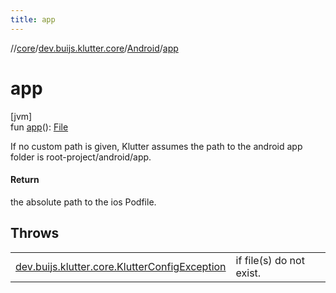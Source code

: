 ```yaml
---
title: app
---
```

//[core](../../../index.html)/[dev.buijs.klutter.core](../index.html)/[Android](index.html)/[app](app.html)



# app



[jvm]\
fun [app](app.html)(): [File](https://docs.oracle.com/javase/8/docs/api/java/io/File.html)



If no custom path is given, Klutter assumes the path to the android app folder is root-project/android/app.



#### Return



the absolute path to the ios Podfile.



## Throws


| | |
|---|---|
| [dev.buijs.klutter.core.KlutterConfigException](../-klutter-config-exception/index.html) | if file(s) do not exist. |



